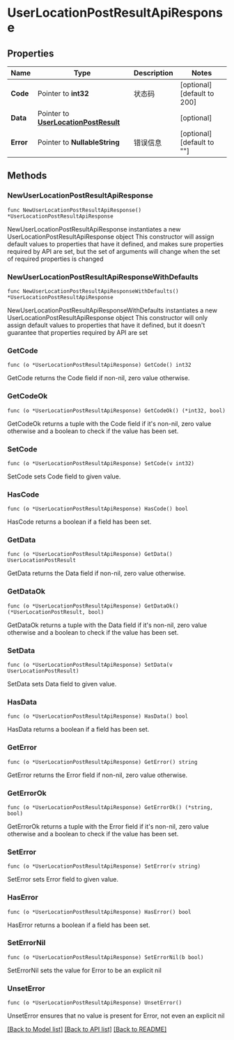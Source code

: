 # UserLocationPostResultApiResponse

## Properties

Name | Type | Description | Notes
------------ | ------------- | ------------- | -------------
**Code** | Pointer to **int32** | 状态码 | [optional] [default to 200]
**Data** | Pointer to [**UserLocationPostResult**](UserLocationPostResult.md) |  | [optional] 
**Error** | Pointer to **NullableString** | 错误信息 | [optional] [default to ""]

## Methods

### NewUserLocationPostResultApiResponse

`func NewUserLocationPostResultApiResponse() *UserLocationPostResultApiResponse`

NewUserLocationPostResultApiResponse instantiates a new UserLocationPostResultApiResponse object
This constructor will assign default values to properties that have it defined,
and makes sure properties required by API are set, but the set of arguments
will change when the set of required properties is changed

### NewUserLocationPostResultApiResponseWithDefaults

`func NewUserLocationPostResultApiResponseWithDefaults() *UserLocationPostResultApiResponse`

NewUserLocationPostResultApiResponseWithDefaults instantiates a new UserLocationPostResultApiResponse object
This constructor will only assign default values to properties that have it defined,
but it doesn't guarantee that properties required by API are set

### GetCode

`func (o *UserLocationPostResultApiResponse) GetCode() int32`

GetCode returns the Code field if non-nil, zero value otherwise.

### GetCodeOk

`func (o *UserLocationPostResultApiResponse) GetCodeOk() (*int32, bool)`

GetCodeOk returns a tuple with the Code field if it's non-nil, zero value otherwise
and a boolean to check if the value has been set.

### SetCode

`func (o *UserLocationPostResultApiResponse) SetCode(v int32)`

SetCode sets Code field to given value.

### HasCode

`func (o *UserLocationPostResultApiResponse) HasCode() bool`

HasCode returns a boolean if a field has been set.

### GetData

`func (o *UserLocationPostResultApiResponse) GetData() UserLocationPostResult`

GetData returns the Data field if non-nil, zero value otherwise.

### GetDataOk

`func (o *UserLocationPostResultApiResponse) GetDataOk() (*UserLocationPostResult, bool)`

GetDataOk returns a tuple with the Data field if it's non-nil, zero value otherwise
and a boolean to check if the value has been set.

### SetData

`func (o *UserLocationPostResultApiResponse) SetData(v UserLocationPostResult)`

SetData sets Data field to given value.

### HasData

`func (o *UserLocationPostResultApiResponse) HasData() bool`

HasData returns a boolean if a field has been set.

### GetError

`func (o *UserLocationPostResultApiResponse) GetError() string`

GetError returns the Error field if non-nil, zero value otherwise.

### GetErrorOk

`func (o *UserLocationPostResultApiResponse) GetErrorOk() (*string, bool)`

GetErrorOk returns a tuple with the Error field if it's non-nil, zero value otherwise
and a boolean to check if the value has been set.

### SetError

`func (o *UserLocationPostResultApiResponse) SetError(v string)`

SetError sets Error field to given value.

### HasError

`func (o *UserLocationPostResultApiResponse) HasError() bool`

HasError returns a boolean if a field has been set.

### SetErrorNil

`func (o *UserLocationPostResultApiResponse) SetErrorNil(b bool)`

 SetErrorNil sets the value for Error to be an explicit nil

### UnsetError
`func (o *UserLocationPostResultApiResponse) UnsetError()`

UnsetError ensures that no value is present for Error, not even an explicit nil

[[Back to Model list]](../README.md#documentation-for-models) [[Back to API list]](../README.md#documentation-for-api-endpoints) [[Back to README]](../README.md)


